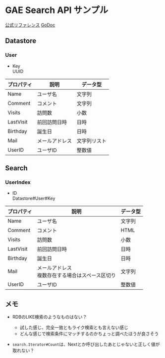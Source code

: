 # GAE Search API サンプル

[公式リファレンス](https://cloud.google.com/appengine/docs/standard/go/search/)
[GoDoc](https://godoc.org/google.golang.org/appengine/search)


## Datastore
### User
* Key  
  UUID

| プロパティ | 説明           | データ型     |
| ---        | ---            | ---          |
| Name       | ユーザ名       | 文字列       |
| Comment    | コメント       | 文字列       |
| Visits     | 訪問数         | 小数         |
| LastVisit  | 前回訪問日時   | 日時         |
| Birthday   | 誕生日         | 日時         |
| Mail       | メールアドレス | 文字列リスト |
| UserID     | ユーザID       | 整数値       |


## Search
### UserIndex
* ID  
  Datastore#User#Key

| プロパティ | 説明                                               | データ型 |
| ---        | ---                                                | ---      |
| Name       | ユーザ名                                           | 文字列   |
| Comment    | コメント                                           | HTML     |
| Visits     | 訪問数                                             | 小数     |
| LastVisit  | 前回訪問日時                                       | 日時     |
| Birthday   | 誕生日                                             | 日時     |
| Mail       | メールアドレス<br>複数存在する場合はスペース区切り | 文字列   |
| UserID     | ユーザID                                           | 整数値   |


## メモ
* RDBのLIKE検索のようなものはない？
  - 試した感じ、完全一致ともライク検索とも言えない感じ
  - どんな感じで検索条件にマッチするのかちょっと調べたほうが良さそう


* `search.Iterator#Count`は、Nextとか呼び出したあとじゃないと正しく値が取れない？

